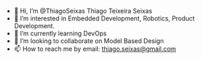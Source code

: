 - 👋 Hi, I’m @ThiagoSeixas Thiago Teixeira Seixas 
- 👀 I’m interested in Embedded Development, Robotics, Product Development.
- 🌱 I’m currently learning DevOps
- 💞️ I’m looking to collaborate on Model Based Design
- 📫 How to reach me by email: thiago.seixas@gmail.com

<!---
ThiagoSeixas/ThiagoSeixas is a ✨ special ✨ repository because its `README.md` (this file) appears on your GitHub profile.
You can click the Preview link to take a look at your changes.
--->
